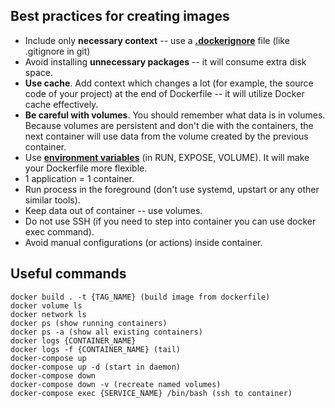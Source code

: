 ## Best practices for creating images

* Include only **necessary context** -- use a [**.dockerignore**](https://docs.docker.com/engine/reference/builder/#dockerignore-file) file (like .gitignore in git)
* Avoid installing **unnecessary packages** -- it will consume extra disk space.
* **Use cache**. Add context which changes a lot (for example, the source code of your project) at the end of Dockerfile -- it will utilize Docker cache effectively.
* **Be careful with volumes**. You should remember what data is in volumes. Because volumes are persistent and don't die with the containers, the next container will use data from the volume created by the previous container.
* Use [**environment variables**](https://docs.docker.com/engine/reference/builder/#environment-replacement) (in RUN, EXPOSE, VOLUME). It will make your Dockerfile more flexible.
* 1 application = 1 container.
* Run process in the foreground (don't use systemd, upstart or any other similar tools).
* Keep data out of container -- use volumes.
* Do not use SSH (if you need to step into container you can use docker exec command).
* Avoid manual configurations (or actions) inside container.


## Useful commands

```
docker build . -t {TAG_NAME} (build image from dockerfile)
docker volume ls
docker network ls
docker ps (show running containers)
docker ps -a (show all existing containers)
docker logs {CONTAINER_NAME} 
docker logs -f {CONTAINER_NAME} (tail)
docker-compose up
docker-compose up -d (start in daemon)
docker-compose down
docker-compose down -v (recreate named volumes)
docker-compose exec {SERVICE_NAME} /bin/bash (ssh to container)
```
